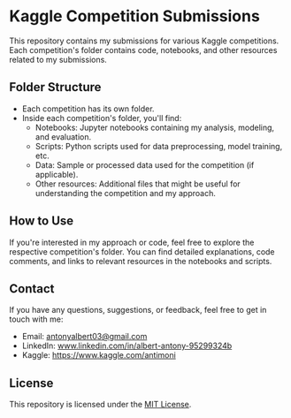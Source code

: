 # Kaggle Competition Submissions

This repository contains my submissions for various Kaggle competitions. Each competition's folder contains code, notebooks, and other resources related to my submissions.

## Folder Structure

- Each competition has its own folder.
- Inside each competition's folder, you'll find:
  - Notebooks: Jupyter notebooks containing my analysis, modeling, and evaluation.
  - Scripts: Python scripts used for data preprocessing, model training, etc.
  - Data: Sample or processed data used for the competition (if applicable).
  - Other resources: Additional files that might be useful for understanding the competition and my approach.

## How to Use

If you're interested in my approach or code, feel free to explore the respective competition's folder. You can find detailed explanations, code comments, and links to relevant resources in the notebooks and scripts.

## Contact

If you have any questions, suggestions, or feedback, feel free to get in touch with me:

- Email: antonyalbert03@gmail.com
- LinkedIn: www.linkedin.com/in/albert-antony-95299324b
- Kaggle: https://www.kaggle.com/antimoni

## License

This repository is licensed under the [MIT License](LICENSE).
